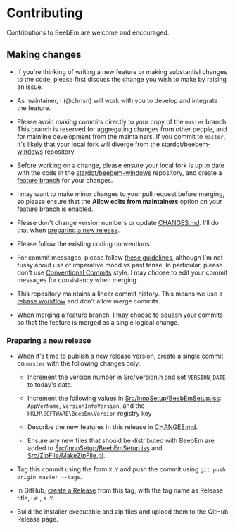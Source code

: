# Contributing

Contributions to BeebEm are welcome and encouraged.

## Making changes

* If you're thinking of writing a new feature or making substantial changes to the code, please first discuss the change you wish to make by raising an issue.

* As maintainer, I (@chrisn) will work with you to develop and integrate the feature.

* Please avoid making commits directly to your copy of the `master` branch. This branch is reserved for aggregating changes from other people, and for mainline development from the maintainers. If you commit to `master`, it's likely that your local fork will diverge from the [stardot/beebem-windows](https://github.com/stardot/beebem-windows) repository.

* Before working on a change, please ensure your local fork is up to date with the code in the [stardot/beebem-windows](https://github.com/stardot/beebem-windows) repository, and create a [feature branch](https://www.atlassian.com/git/tutorials/comparing-workflows/feature-branch-workflow) for your changes.

* I may want to make minor changes to your pull request before merging, so please ensure that the **Allow edits from maintainers** option on your feature branch is enabled.

* Please don't change version numbers or update [CHANGES.md](https://github.com/stardot/beebem-windows/blob/master/CHANGES.md). I'll do that when [preparing a new release](#preparing-a-new-release).

* Please follow the existing coding conventions.

* For commit messages, please follow [these guidelines](https://chris.beams.io/posts/git-commit/), although I'm not fussy about use of imperative mood vs past tense. In particular, please don't use [Conventional Commits](https://www.conventionalcommits.org/) style. I may choose to edit your commit messages for consistency when merging.

* This repository maintains a linear commit history. This means we use a [rebase workflow](https://www.atlassian.com/git/tutorials/rewriting-history/git-rebase) and don't allow merge commits.

* When merging a feature branch, I may choose to squash your commits so that the feature is merged as a single logical change.

### Preparing a new release

* When it's time to publish a new release version, create a single commit on `master` with the following changes only:

  * Increment the version number in [Src/Version.h](https://github.com/stardot/beebem-windows/blob/master/Src/Version.h) and set `VERSION_DATE` to today's date.

  * Increment the following values in [Src/InnoSetup/BeebEmSetup.iss](https://github.com/stardot/beebem-windows/blob/master/Src/InnoSetup/BeebEmSetup.iss): `AppVerName`, `VersionInfoVersion`, and the `HKLM\SOFTWARE\BeebEm\Version` registry key

  * Describe the new features in this release in [CHANGES.md](https://github.com/stardot/beebem-windows/blob/master/CHANGES.md).

  * Ensure any new files that should be distributed with BeebEm are added to [Src/InnoSetup/BeebEmSetup.iss](https://github.com/stardot/beebem-windows/blob/master/Src/InnoSetup/BeebEmSetup.iss) and [Src/ZipFile/MakeZipFile.pl](https://github.com/stardot/beebem-windows/blob/master/Src/ZipFile/MakeZipFile.pl).

* Tag this commit using the form `X.Y` and push the commit using `git push origin master --tags`.

* In GitHub, [create a Release](https://github.com/stardot/beebem-windows/releases/new) from this tag, with the tag name as Release title, i.e., `X.Y`.

* Build the installer executable and zip files and upload them to the GitHub Release page.
